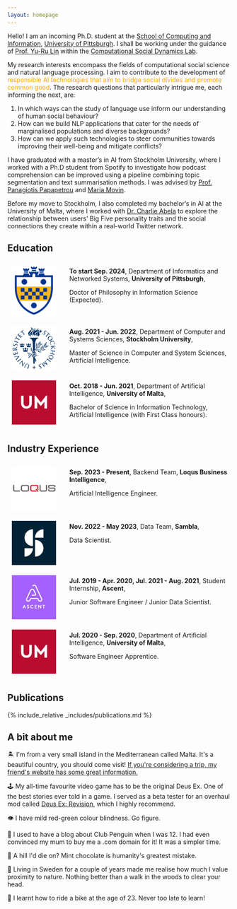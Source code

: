 ```yaml
---
layout: homepage
---
```


Hello! I am an incoming Ph.D. student at the [School of Computing and Information](https://www.sci.pitt.edu/), [University of Pittsburgh](https://pitt.edu/). I shall be working under the guidance of [Prof. Yu-Ru Lin](http://www.yurulin.com/) within the [Computational Social Dynamics Lab](https://picsolab.github.io/).

My research interests encompass the fields of computational social science and natural language processing. I aim to contribute to the development of <span style="color:orange;">responsible AI technologies that aim to bridge social divides and promote common good</span>. The research questions that particularly intrigue me, each informing the next, are:

<ol>
  <li>In which ways can the study of language use inform our understanding of human social behaviour?</li>
  <li>How can we build NLP applications that cater for the needs of marginalised populations and diverse backgrounds?</li>
  <li>How can we apply such technologies to steer communities towards improving their well-being and mitigate conflicts?</li>
</ol>

I have graduated with a master’s in AI from Stockholm University, where I worked with a Ph.D student from Spotify to investigate how podcast comprehension can be improved using a pipeline combining topic segmentation and text summarisation methods. I was advised by [Prof. Panagiotis Papapetrou](https://papapetrou.blogs.dsv.su.se/) and [Maria Movin](https://www.linkedin.com/in/mariamovin).

Before my move to Stockholm, I also completed my bachelor’s in AI at the University of Malta, where I worked with [Dr. Charlie Abela](https://www.um.edu.mt/profile/charlieabela) to explore the relationship between users’ Big Five personality traits and the social connections they create within a real-world Twitter network.

## Education

<div style="overflow: auto;">
    <div style="float: left; margin-right: 20px;">
        <img style="max-width: 100px; padding: 10px;" src="assets/img/pitt.png">
    </div>
    <div>
        <p><strong>To start Sep. 2024</strong>, Department of Informatics and Networked Systems, <strong>University of Pittsburgh</strong>,</p>
        <p>Doctor of Philosophy in Information Science (Expected).</p>
    </div>
</div>

<div style="overflow: auto;">
    <div style="float: left; margin-right: 20px;">
        <img style="max-width: 100px; padding: 10px;" src="assets/img/su.png">
    </div>
    <div>
        <p><strong>Aug. 2021 - Jun. 2022</strong>, Department of Computer and Systems Sciences, <strong>Stockholm University</strong>,</p>
        <p>Master of Science in Computer and System Sciences, Artificial Intelligence.</p>
    </div>
</div>

<div style="overflow: auto;">
    <div style="float: left; margin-right: 20px;">
        <img style="max-width: 100px; padding: 10px;" src="assets/img/uom.jpg">
    </div>
    <div>
        <p><strong>Oct. 2018 - Jun. 2021</strong>, Department of Artificial Intelligence, <strong>University of Malta</strong>,</p>
        <p>Bachelor of Science in Information Technology, Artificial Intelligence (with First Class honours).</p>
    </div>
</div>


## Industry Experience

<div style="overflow: auto;">
    <div style="float: left; margin-right: 20px;">
        <img style="max-width: 100px; padding: 10px;" src="assets/img/loqus.png">
    </div>
    <div>
        <p><strong>Sep. 2023 - Present</strong>, Backend Team, <strong>Loqus Business Intelligence</strong>,</p>
        <p>Artificial Intelligence Engineer.</p>
    </div>
</div>

<div style="overflow: auto;">
    <div style="float: left; margin-right: 20px;">
        <img style="max-width: 100px; padding: 10px;" src="assets/img/sambla.jpg">
    </div>
    <div>
        <p><strong>Nov. 2022 - May 2023</strong>, Data Team, <strong>Sambla</strong>,</p>
        <p>Data Scientist.</p>
    </div>
</div>

<div style="overflow: auto;">
    <div style="float: left; margin-right: 20px;">
        <img style="max-width: 100px; padding: 10px;" src="assets/img/ascent.jpg">
    </div>
    <div>
        <p><strong>Jul. 2019 - Apr. 2020, Jul. 2021 - Aug. 2021</strong>, Student Internship, <strong>Ascent</strong>,</p>
        <p>Junior Software Engineer / Junior Data Scientist.</p>
    </div>
</div>

<div style="overflow: auto;">
    <div style="float: left; margin-right: 20px;">
        <img style="max-width: 100px; padding: 10px;" src="assets/img/uom.jpg">
    </div>
    <div>
        <p><strong>Jul. 2020 - Sep. 2020</strong>, Department of Artificial Intelligence, <strong>University of Malta</strong>,</p>
        <p>Software Engineer Apprentice.</p>
    </div>
</div>


## Publications

{% include_relative _includes/publications.md %}

## A bit about me

🏝️ I'm from a very small island in the Mediterranean called Malta. It's a beautiful country, you should come visit! [If you're considering a trip, my friend's website has some great information.](https://www.todoinmalta.com/)

🕹️ My all-time favourite video game has to be the original Deus Ex. One of the best stories ever told in a game. I served as a beta tester for an overhaul mod called [Deus Ex: Revision](https://store.steampowered.com/app/397550/Deus_Ex_Revision/), which I highly recommend.

👁️ I have mild red-green colour blindness. Go figure.

🐧 I used to have a blog about Club Penguin when I was 12. I had even convinced my mum to buy me a .com domain for it! It was a simpler time.

🍫 A hill I'd die on? Mint chocolate is humanity's greatest mistake.

🌳 Living in Sweden for a couple of years made me realise how much I value proximity to nature. Nothing better than a walk in the woods to clear your head.

🚵 I learnt how to ride a bike at the age of 23. Never too late to learn!
